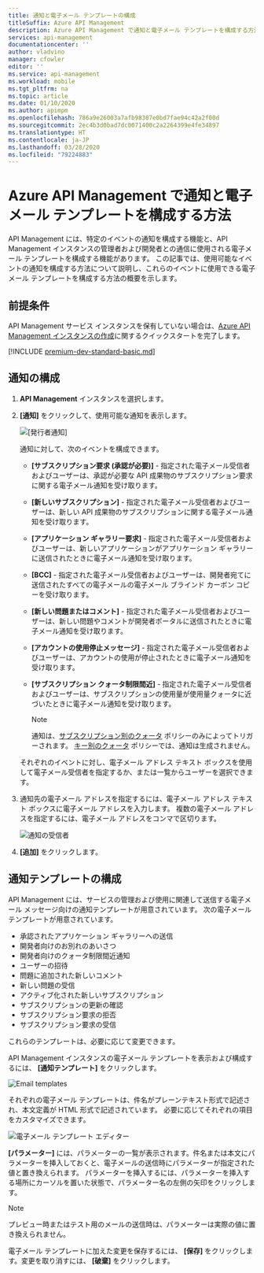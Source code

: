 ```yaml
---
title: 通知と電子メール テンプレートの構成
titleSuffix: Azure API Management
description: Azure API Management で通知と電子メール テンプレートを構成する方法について説明します。
services: api-management
documentationcenter: ''
author: vladvino
manager: cfowler
editor: ''
ms.service: api-management
ms.workload: mobile
ms.tgt_pltfrm: na
ms.topic: article
ms.date: 01/10/2020
ms.author: apimpm
ms.openlocfilehash: 786a9e26003a7afb98307e0bd7fae94c42a2f00d
ms.sourcegitcommit: 2ec4b3d0bad7dc0071400c2a2264399e4fe34897
ms.translationtype: HT
ms.contentlocale: ja-JP
ms.lasthandoff: 03/28/2020
ms.locfileid: "79224883"
---
```

# <a name="how-to-configure-notifications-and-email-templates-in-azure-api-management"></a>Azure API Management で通知と電子メール テンプレートを構成する方法

API Management には、特定のイベントの通知を構成する機能と、API Management インスタンスの管理者および開発者との通信に使用される電子メール テンプレートを構成する機能があります。 この記事では、使用可能なイベントの通知を構成する方法について説明し、これらのイベントに使用できる電子メール テンプレートを構成する方法の概要を示します。

## <a name="prerequisites"></a>前提条件

API Management サービス インスタンスを保有していない場合は、[Azure API Management インスタンスの作成](get-started-create-service-instance.md)に関するクイックスタートを完了します。

[!INCLUDE [premium-dev-standard-basic.md](../../includes/api-management-availability-premium-dev-standard-basic.md)]

## <a name="configure-notifications"></a><a name="publisher-notifications"> </a>通知の構成

1.  **API Management** インスタンスを選択します。
2.  **[通知]** をクリックして、使用可能な通知を表示します。

    ![[発行者通知]][api-management-publisher-notifications]

    通知に対して、次のイベントを構成できます。

    -   **[サブスクリプション要求 (承認が必要)]** - 指定された電子メール受信者およびユーザーは、承認が必要な API 成果物のサブスクリプション要求に関する電子メール通知を受け取ります。
    -   **[新しいサブスクリプション]** - 指定された電子メール受信者およびユーザーは、新しい API 成果物のサブスクリプションに関する電子メール通知を受け取ります。
    -   **[アプリケーション ギャラリー要求]** - 指定された電子メール受信者およびユーザーは、新しいアプリケーションがアプリケーション ギャラリーに送信されたときに電子メール通知を受け取ります。
    -   **[BCC]** - 指定された電子メール受信者およびユーザーは、開発者宛てに送信されたすべての電子メールの電子メール ブラインド カーボン コピーを受け取ります。
    -   **[新しい問題またはコメント]** - 指定された電子メール受信者およびユーザーは、新しい問題やコメントが開発者ポータルに送信されたときに電子メール通知を受け取ります。
    -   **[アカウントの使用停止メッセージ]** - 指定された電子メール受信者およびユーザーは、アカウントの使用が停止されたときに電子メール通知を受け取ります。
    -   **[サブスクリプション クォータ制限間近]** - 指定された電子メール受信者およびユーザーは、サブスクリプションの使用量が使用量クォータに近づいたときに電子メール通知を受け取ります。

        > [!NOTE]
        > 通知は、[サブスクリプション別のクォータ](api-management-access-restriction-policies.md#SetUsageQuota) ポリシーのみによってトリガーされます。 [キー別のクォータ](api-management-access-restriction-policies.md#SetUsageQuotaByKey) ポリシーでは、通知は生成されません。

    それぞれのイベントに対し、電子メール アドレス テキスト ボックスを使用して電子メール受信者を指定するか、または一覧からユーザーを選択できます。

3.  通知先の電子メール アドレスを指定するには、電子メール アドレス テキスト ボックスに電子メール アドレスを入力します。 複数の電子メール アドレスを指定するには、電子メール アドレスをコンマで区切ります。

    ![通知の受信者][api-management-email-addresses]

4.  **[追加]** をクリックします。

## <a name="configure-notification-templates"></a><a name="email-templates"> </a>通知テンプレートの構成

API Management には、サービスの管理および使用に関連して送信する電子メール メッセージ向けの通知テンプレートが用意されています。 次の電子メール テンプレートが用意されています。

-   承認されたアプリケーション ギャラリーへの送信
-   開発者向けのお別れのあいさつ
-   開発者向けのクォータ制限間近通知
-   ユーザーの招待
-   問題に追加された新しいコメント
-   新しい問題の受信
-   アクティブ化された新しいサブスクリプション
-   サブスクリプションの更新の確認
-   サブスクリプション要求の拒否
-   サブスクリプション要求の受信

これらのテンプレートは、必要に応じて変更できます。

API Management インスタンスの電子メール テンプレートを表示および構成するには、 **[通知テンプレート]** をクリックします。

![Email templates][api-management-email-templates]

それぞれの電子メール テンプレートは、件名がプレーンテキスト形式で記述され、本文定義が HTML 形式で記述されています。 必要に応じてそれぞれの項目をカスタマイズできます。

![電子メール テンプレート エディター][api-management-email-template]

**[パラメーター]** には、パラメーターの一覧が表示されます。件名または本文にパラメーターを挿入しておくと、電子メールの送信時にパラメーターが指定された値と置き換えられます。 パラメーターを挿入するには、パラメーターを挿入する場所にカーソルを置いた状態で、パラメーター名の左側の矢印をクリックします。

> [!NOTE]
> プレビュー時またはテスト用のメールの送信時は、パラメーターは実際の値に置き換えられません。

電子メール テンプレートに加えた変更を保存するには、 **[保存]** をクリックします。変更を取り消すには、 **[破棄]** をクリックします。

[api-management-management-console]: ./media/api-management-howto-configure-notifications/api-management-management-console.png
[api-management-publisher-notifications]: ./media/api-management-howto-configure-notifications/api-management-publisher-notifications.png
[api-management-email-addresses]: ./media/api-management-howto-configure-notifications/api-management-email-addresses.png
[api-management-email-templates]: ./media/api-management-howto-configure-notifications/api-management-email-templates.png
[api-management-email-templates-list]: ./media/api-management-howto-configure-notifications/api-management-email-templates-list.png
[api-management-email-template]: ./media/api-management-howto-configure-notifications/api-management-email-template.png
[configure publisher notifications]: #publisher-notifications
[configure email templates]: #email-templates
[how to create and use groups]: api-management-howto-create-groups.md
[how to associate groups with developers]: api-management-howto-create-groups.md#associate-group-developer
[get started with azure api management]: get-started-create-service-instance.md
[create an api management service instance]: get-started-create-service-instance.md
